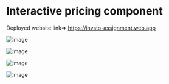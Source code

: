 # Interactive pricing component

Deployed website link=> https://invsto-assignment.web.app

![image](https://github.com/abhistark007/invsto-assignment/assets/58290134/a383c197-b881-4089-a717-3e98f04c8160)


![image](https://github.com/abhistark007/invsto-assignment/assets/58290134/bfe2dec1-0e73-4e24-9211-3c1031414e56)


![image](https://github.com/abhistark007/invsto-assignment/assets/58290134/f547332f-ab14-4129-83e1-e0092a3615c8)


![image](https://github.com/abhistark007/invsto-assignment/assets/58290134/2c417864-405b-4b78-86fd-8bf5b2184106)
